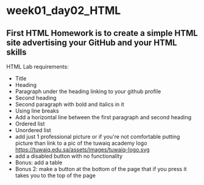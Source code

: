 # week01_day02_HTML
## **First HTML Homework is to create a simple HTML site advertising your GitHub and your HTML skills**
HTML Lab requirements:
- Title
- Heading
- Paragraph under the heading linking to your github profile
- Second heading
- Second paragraph with bold and italics in it
- Using line breaks
- Add a horizontal line between the first paragraph and second heading
- Ordered list
- Unordered list
- add just 1 professional picture or if you're not comfortable putting picture than link to a pic of the tuwaiq academy logo https://tuwaiq.edu.sa/assets/images/tuwaiq-logo.svg
- add a disabled button with no functionality
- Bonus: add a table
- Bonus 2: make a button at the bottom of the page that if you press it takes you to the top of the page
